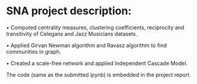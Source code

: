 # SNA project description:
• Computed centrality measures, clustering coefficients, reciprocity and transitivity of Celegans and Jazz Musicians datasets.

• Applied Girvan Newman algorithm and Ravasz algorithm to find communities in graph.

• Created a scale-free network and applied Independent Cascade Model.

The code (same as the submitted ipynb) is embedded in the project report. 
